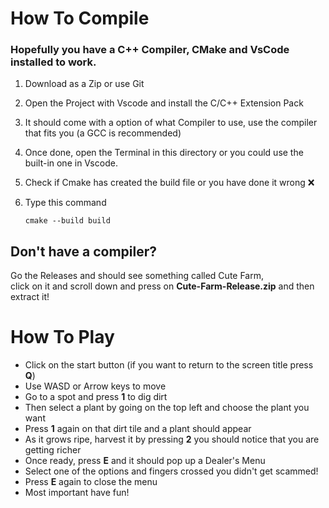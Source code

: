 #  How To Compile

###  Hopefully you have a **C++ Compiler**, **CMake** and **VsCode** installed to work.

1.  Download as a Zip or use Git
2.  Open the Project with Vscode and install the C/C++ Extension Pack
3.  It should come with a option of what Compiler to use, use the compiler that fits you (a GCC is recommended)
4.  Once done, open the Terminal in this directory or you could use the built-in one in Vscode.
5.  Check if Cmake has created the build file or you have done it wrong ❌
6.  Type this command

        cmake --build build

##  Don't have a compiler? 

Go the Releases and should see something called Cute Farm, <br>
click on it and scroll down and press on **Cute-Farm-Release.zip** and then extract it!

#   How To Play

- Click on the start button (if you want to return to the screen title press **Q**)
- Use WASD or Arrow keys to move
- Go to a spot and press **1** to dig dirt
- Then select a plant by going on the top left and choose the plant you want
- Press **1** again on that dirt tile and a plant should appear
- As it grows ripe, harvest it by pressing **2** you should notice that you are getting richer
- Once ready, press **E** and it should pop up a Dealer's Menu
- Select one of the options and fingers crossed you didn't get scammed!
- Press **E** again to close the menu
- Most important have fun!